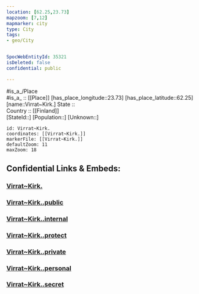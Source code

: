 ```yaml
---
location: [62.25,23.73] 
mapzoom: [7,12] 
mapmarker: city 
type: City
tags:
- geo/City


SpocWebEntityId: 35321
isDeleted: false
confidential: public

---
```

#is_a_/Place  
#is_a_ :: [[Place]] 
[has_place_longitude::23.73] 
[has_place_latitude::62.25] 
[name::Virrat~Kirk.] 
State ::  
Country :: [[Finland]]  
[StateId::] 
[Population::] 
[Unknown::] 


```leaflet
id: Virrat~Kirk.
coordinates: [[Virrat~Kirk.]] 
markerFile: [[Virrat~Kirk.]] 
defaultZoom: 11 
maxZoom: 18
```


## Confidential Links & Embeds: 

### [Virrat~Kirk.](/_Standards/Earth/Continent/Europe/Europe~North/Finland/Provinces~Finland/Western_Finland/counties~Western_Finland/Pirkanmaa/City/Virrat~Kirk..md) 

### [Virrat~Kirk..public](/_public/Earth/Continent/Europe/Europe~North/Finland/Provinces~Finland/Western_Finland/counties~Western_Finland/Pirkanmaa/City/Virrat~Kirk..public.md) 

### [Virrat~Kirk..internal](/_internal/Earth/Continent/Europe/Europe~North/Finland/Provinces~Finland/Western_Finland/counties~Western_Finland/Pirkanmaa/City/Virrat~Kirk..internal.md) 

### [Virrat~Kirk..protect](/_protect/Earth/Continent/Europe/Europe~North/Finland/Provinces~Finland/Western_Finland/counties~Western_Finland/Pirkanmaa/City/Virrat~Kirk..protect.md) 

### [Virrat~Kirk..private](/_private/Earth/Continent/Europe/Europe~North/Finland/Provinces~Finland/Western_Finland/counties~Western_Finland/Pirkanmaa/City/Virrat~Kirk..private.md) 

### [Virrat~Kirk..personal](/_personal/Earth/Continent/Europe/Europe~North/Finland/Provinces~Finland/Western_Finland/counties~Western_Finland/Pirkanmaa/City/Virrat~Kirk..personal.md) 

### [Virrat~Kirk..secret](/_secret/Earth/Continent/Europe/Europe~North/Finland/Provinces~Finland/Western_Finland/counties~Western_Finland/Pirkanmaa/City/Virrat~Kirk..secret.md)

